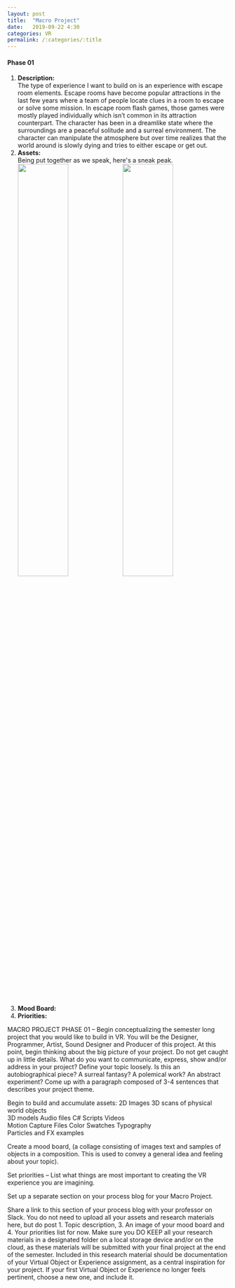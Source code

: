 ```yaml
---
layout: post
title:  "Macro Project"
date:   2019-09-22 4:30
categories: VR
permalink: /:categories/:title
---
```


<h4> Phase 01 </h4>

<ol>
	<li> 
		<b>Description:</b><br> The type of experience I want to build on is an experience with escape room elements. Escape rooms have become popular attractions in the last few years where a team of people locate clues in a room to escape or solve some mission. In escape room flash games, those games were mostly played individually which isn’t common in its attraction counterpart. The character has been in a dreamlike state where the surroundings are a peaceful solitude and a surreal environment. The character can manipulate the atmosphere but over time realizes that the world around is slowly dying and tries to either escape or get out.
	</li>
	<li> <b>Assets:</b><br> Being put together as we speak, here's a sneak peak. <img src="http://drive.google.com/uc?export=view&id=1zkiRgIsiunsONO28JTUi8OU0H2nxlhf3" width="49%"> <img src="http://drive.google.com/uc?export=view&id=1Aj8FwzvSrf3EN_62Z0US-440Fylwwrsn" width="49%"> 
	</li>
	<li> <b>Mood Board: </b> </li>
	<li> <b>Priorities: </b> </li>
</ol>


MACRO PROJECT PHASE 01 – Begin conceptualizing the semester long project that you would like to build in VR. You will be the Designer, Programmer, Artist, Sound Designer and Producer of this project. At this point, begin thinking about the big picture of your project. Do not get caught up in little details. What do you want to communicate, express, show and/or address in your project? 
Define your topic loosely. Is this an autobiographical piece? A surreal fantasy? A polemical work? An abstract experiment? Come up with a paragraph composed of 3-4 sentences that describes your project theme.

Begin to build and accumulate assets:
 2D Images 
3D scans of physical world objects  
3D models 
Audio files 
C# Scripts
Videos  
Motion Capture Files 
Color Swatches 
Typography  
Particles and FX examples

Create a mood board, (a collage consisting of images text and samples of objects in a composition. This is used to convey a general idea and feeling about your topic).

Set priorities – List what things are most important to creating the VR experience you are imagining.

Set up a separate section on your process blog for your Macro Project. 

Share a link to this section of your process blog with your professor on Slack. You do not need to upload all your assets and research materials here, but do post 1. Topic description, 3. An image of your mood board and 4. Your priorities list for now.
Make sure you DO KEEP all your research materials in a designated folder on a local storage device and/or on the cloud, as these materials will be submitted with your final project at the end of the semester. Included in this research material should be documentation of your Virtual Object or Experience assignment, as a central inspiration for your project. If your first Virtual Object or Experience no longer feels pertinent, choose a new one, and include it.